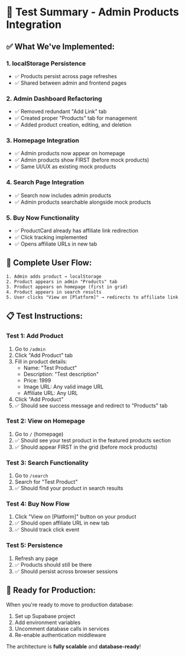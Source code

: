 # 🎯 Test Summary - Admin Products Integration

## ✅ **What We've Implemented:**

### **1. localStorage Persistence** 
- ✅ Products persist across page refreshes
- ✅ Shared between admin and frontend pages

### **2. Admin Dashboard Refactoring**
- ✅ Removed redundant "Add Link" tab
- ✅ Created proper "Products" tab for management
- ✅ Added product creation, editing, and deletion

### **3. Homepage Integration**
- ✅ Admin products now appear on homepage
- ✅ Admin products show FIRST (before mock products)
- ✅ Same UI/UX as existing mock products

### **4. Search Page Integration**
- ✅ Search now includes admin products
- ✅ Admin products searchable alongside mock products

### **5. Buy Now Functionality**
- ✅ ProductCard already has affiliate link redirection
- ✅ Click tracking implemented
- ✅ Opens affiliate URLs in new tab

## 🔄 **Complete User Flow:**

```
1. Admin adds product → localStorage
2. Product appears in admin "Products" tab
3. Product appears on homepage (first in grid)
4. Product appears in search results
5. User clicks "View on [Platform]" → redirects to affiliate link
```

## 📋 **Test Instructions:**

### **Test 1: Add Product**
1. Go to `/admin`
2. Click "Add Product" tab
3. Fill in product details:
   - Name: "Test Product"
   - Description: "Test description"
   - Price: 1999
   - Image URL: Any valid image URL
   - Affiliate URL: Any URL
4. Click "Add Product"
5. ✅ Should see success message and redirect to "Products" tab

### **Test 2: View on Homepage**
1. Go to `/` (homepage)
2. ✅ Should see your test product in the featured products section
3. ✅ Should appear FIRST in the grid (before mock products)

### **Test 3: Search Functionality**
1. Go to `/search`
2. Search for "Test Product"
3. ✅ Should find your product in search results

### **Test 4: Buy Now Flow**
1. Click "View on [Platform]" button on your product
2. ✅ Should open affiliate URL in new tab
3. ✅ Should track click event

### **Test 5: Persistence**
1. Refresh any page
2. ✅ Products should still be there
3. ✅ Should persist across browser sessions

## 🚀 **Ready for Production:**

When you're ready to move to production database:
1. Set up Supabase project
2. Add environment variables
3. Uncomment database calls in services
4. Re-enable authentication middleware

The architecture is **fully scalable** and **database-ready**!
